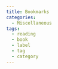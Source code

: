 ```yaml
---
title: Bookmarks
categories:
  - Miscellaneous
tags:
  - reading
  - book
  - label
  - tag
  - category
---
```

